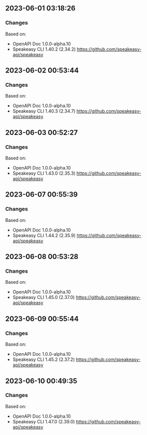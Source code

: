 

## 2023-06-01 03:18:26
### Changes
Based on:
- OpenAPI Doc 1.0.0-alpha.10 
- Speakeasy CLI 1.40.2 (2.34.2) https://github.com/speakeasy-api/speakeasy

## 2023-06-02 00:53:44
### Changes
Based on:
- OpenAPI Doc 1.0.0-alpha.10 
- Speakeasy CLI 1.40.3 (2.34.7) https://github.com/speakeasy-api/speakeasy

## 2023-06-03 00:52:27
### Changes
Based on:
- OpenAPI Doc 1.0.0-alpha.10 
- Speakeasy CLI 1.43.0 (2.35.3) https://github.com/speakeasy-api/speakeasy

## 2023-06-07 00:55:39
### Changes
Based on:
- OpenAPI Doc 1.0.0-alpha.10 
- Speakeasy CLI 1.44.2 (2.35.9) https://github.com/speakeasy-api/speakeasy

## 2023-06-08 00:53:28
### Changes
Based on:
- OpenAPI Doc 1.0.0-alpha.10 
- Speakeasy CLI 1.45.0 (2.37.0) https://github.com/speakeasy-api/speakeasy

## 2023-06-09 00:55:44
### Changes
Based on:
- OpenAPI Doc 1.0.0-alpha.10 
- Speakeasy CLI 1.45.2 (2.37.2) https://github.com/speakeasy-api/speakeasy

## 2023-06-10 00:49:35
### Changes
Based on:
- OpenAPI Doc 1.0.0-alpha.10 
- Speakeasy CLI 1.47.0 (2.39.0) https://github.com/speakeasy-api/speakeasy